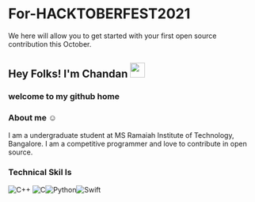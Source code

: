 # For-HACKTOBERFEST2021
We here will allow you to get started with your first open source contribution this October.

## Hey Folks! I'm Chandan   <img src="https://raw.githubusercontent.com/MartinHeinz/MartinHeinz/master/wave.gif" width="30px">
### welcome to my github home
### About me    ☺️
I am a undergraduate student at MS Ramaiah Institute of Technology, Bangalore. I am a competitive programmer and love to contribute in  open source.



### Technical Skil ls
<img alt="C++" src="https://img.shields.io/badge/c++-%2300599C.svg?style=for-the-badge&logo=c%2B%2B&logoColor=white"/>
<img alt="C" src="https://img.shields.io/badge/c-%2300599C.svg?style=for-the-badge&logo=c&logoColor=white"/><img alt="Python" src="https://img.shields.io/badge/python-%2314354C.svg?style=for-the-badge&logo=python&logoColor=white"/><img alt="Swift" src="https://img.shields.io/badge/swift-%23FA7343.svg?style=for-the-badge&logo=swift&logoColor=white"/>

<br />
<br />
